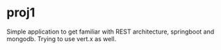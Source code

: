 # proj1
Simple application to get familiar with REST architecture, springboot and mongodb. 
Trying to use vert.x as well.
